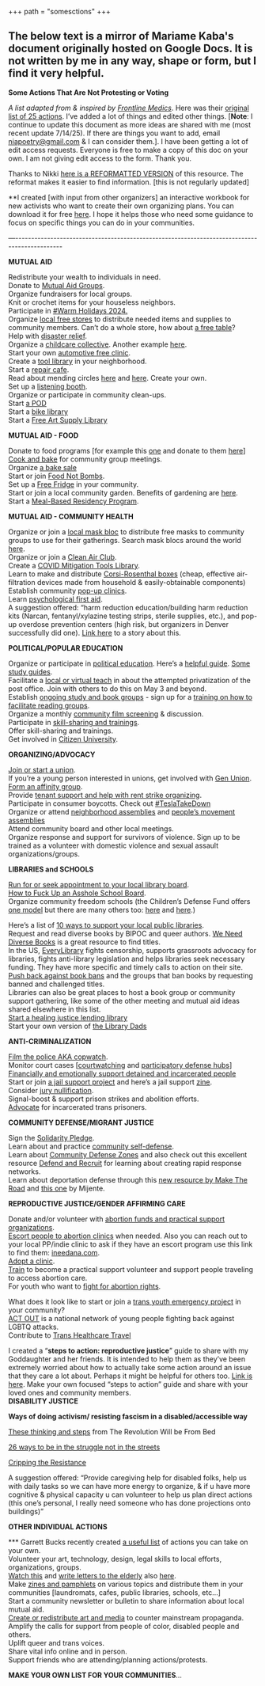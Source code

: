 +++ path = "somesctions" +++


## The below text is a mirror of Mariame Kaba's document originally hosted on Google Docs. It is not written by me in any way, shape or form, but I find it very helpful.



**Some Actions That Are Not Protesting or Voting**

*A list adapted from & inspired by [Frontline Medics](https://linktr.ee/frontlinemedics?fbclid=IwY2xjawGgwVpleHRuA2FlbQIxMAABHcA4kgYrCxBLeUdo7642MY8KoH7QsClkGosryu_8Gu6zZJFA6mA_xIbuBA_aem_dWcWYhCX8250bZm3yiWzWA)*. Here was their [original list of 25 actions](https://www.instagram.com/p/DCR_78Ry6d4/?img_index=6). I’ve added a lot of things and edited other things. \[**Note**: I continue to update this document as more ideas are shared with me (most recent update 7/14/25). If there are things you want to add, email [niapoetry@gmail.com](mailto:niapoetry@gmail.com) & I can consider them.\]. I have been getting a lot of edit access requests. Everyone is free to make a copy of this doc on your own. I am not giving edit access to the form. Thank you. 

Thanks to Nikki [here is a REFORMATTED VERSION](https://docs.google.com/document/d/1m60DyvxQRbbgNoD9WI_gUCBgkPTwW_HvVQWpa-hJz_I/edit?usp=sharing) of this resource. The reformat makes it easier to find information. \[this is not regularly updated\]

\*\*I created \[with input from other organizers\] an interactive workbook for new activists who want to create their own organizing plans. You can download it for free [here](https://millionexperiments.com/zines/making-a-plan). I hope it helps those who need some guidance to focus on specific things you can do in your communities.

—---------------------------------------------------------------------------------------------  

**MUTUAL AID** 

Redistribute your wealth to individuals in need.  
Donate to [Mutual Aid Groups](https://docs.google.com/document/d/1xXHfnmWE08s3ytnofUy7CxQs-DLj_AN1yCgqmdNuSuo/edit?usp=sharing).  
Organize fundraisers for local groups.  
Knit or crochet items for your houseless neighbors.  
Participate in [\#Warm Holidays 2024\.](https://docs.google.com/document/d/1kK2cTAHHMj7KDmgp6s932cv8vgdAwQ-cdg65UpC6C3w/edit?usp=sharing)   
Organize [local free stores](https://www.shareable.net/how-to-start-your-own-free-store/) to distribute needed items and supplies to community members. Can’t do a whole store, how about [a free table](https://dispatch.mutualaidla.org/archive/29-november/)?   
Help with [disaster relief](https://mutualaiddisasterrelief.org/).  
Organize a [childcare collective](https://thefirecrackerfoundation.org/resources/childcare-collective/). Another example [here](https://chichico.org/).   
Start your own [automotive free clinic](https://www.automotivefreeclinic.org/).  
Create a [tool library](https://www.bklynlibrary.org/tool-library) in your neighborhood.  
Start a [repair cafe](https://www.repaircafe.org/).  
Read about mending circles [here](https://onthemends.substack.com/p/mending-in-community-is-more-fun) and [here](https://frontporchthreads.substack.com/p/why-mending-in-community-matters?utm_source=substack&utm_medium=email). Create your own.  
Set up a [listening booth](https://www.shareable.net/listening-booth-public-displays-of-attention/).  
Organize or participate in community clean-ups.  
Start [a POD](https://www.soiltjp.org/blog/pods-for-our-current-moment)  
Start a [bike library](https://mplscargobikelibrary.com/)   
Start a [Free Art Supply Library](https://artsupplylibrary.com/start-your-own/)

**MUTUAL AID \- FOOD**

Donate to food programs \[for example this [one](https://docs.google.com/forms/d/e/1FAIpQLSdMUY9PX98-cbVT3N2lbkx0R_lnczTuyhs_i6tDyh5CfOyOrQ/viewform?fbclid=PAZXh0bgNhZW0CMTEAAaZHcdD0AmR-wt3vC23cG-9uloFqlPmlhfRVdUeuhxsuim_sqUcKRtAVagY_aem_tPUGT891F9S7mzvHG9rKtA) and donate to them [here](https://evloves.networkforgood.com/?fbclid=PAZXh0bgNhZW0CMTEAAaafHMV4u1jCKWLPbyue-x4eug_JsSl4-3FIZD7Wn4LjP46NWqv4L98GnXk_aem_fqHbKhE7PlHHtiJa8QZCRg)\]   
[Cook and bake](https://www.yesmagazine.org/issue/affordable-housing/2018/06/27/cooking-stirs-the-pot-for-social-change) for community group meetings.  
Organize [a bake sale](https://www.sherrysbagels.com/blog/bake-sales-and-political-resistance?)  
Start or join [Food Not Bombs](https://foodnotbombs.net/new_site/).  
Set up a [Free Fridge](https://millionexperiments.com/podcast/season-1/podcast-episode-3) in your community.  
Start or join a local community garden. Benefits of gardening are [here](https://reasonstobecheerful.world/gardening-for-health/?_kx=ziIXjraXoms_ug89DYc8foXAPOc-SrH-nDJdNV0TQaM.XRSfBG).  
Start a [Meal-Based Residency Program](https://halfletterpress.com/the-meal-based-artist-residency-program-pdf/).

**MUTUAL AID \- COMMUNITY HEALTH**

Organize or join a [local mask bloc](https://www.youtube.com/watch?v=ll_AerkYZn8) to distribute free masks to community groups to use for their gatherings. Search mask blocs around the world [here](https://maskbloc.org/).   
Organize or join a [Clean Air Club](https://linktr.ee/cleanairclub).  
Create a [COVID Mitigation Tools Library](https://linktr.ee/cat.pgh?fbclid=PAZXh0bgNhZW0CMTEAAaYBOl_MzLgCCDmPNbc0YducGU6WWMzgYjKoJDR7eM-l5NRLLTH06QjJhAo_aem_lfDYfOzwPY-MP3m-aiEyXA).  
Learn to make and distribute [Corsi-Rosenthal boxes](https://en.m.wikipedia.org/wiki/Corsi%E2%80%93Rosenthal_Box) (cheap, effective air-filtration devices made from household & easily-obtainable components)  
Establish community [pop-up clinics](https://dispatch.mutualaidla.org/archive/29-november/).  
Learn [psychological first aid](https://www.redcross.ca/training-and-certification/course-descriptions/psychological-first-aid).  
A suggestion offered: “harm reduction education/building harm reduction kits (Narcan, fentanyl/xylazine testing strips, sterile supplies, etc.), and pop-up overdose prevention centers (high risk, but organizers in Denver successfully did one). [Link here](https://www.youtube.com/watch?app=desktop&v=1X5MNOAA5P8) to a story about this.

**POLITICAL/POPULAR EDUCATION**

Organize or participate in [political education](https://criticalresistance.org/popular-education-overview/). Here’s a [helpful guide](https://drive.google.com/file/d/1OR4QO9KuL4Flau_CoD8Sd7fD4gHu4neu/view?usp=sharing). [Some study guides](https://collectiveliberation.org/resource-library/).  
Facilitate a [local or virtual teach](https://usps-teach-in.carrd.co/) in about the attempted privatization of the post office. Join with others to do this on May 3 and beyond.   
Establish [ongoing study and book groups](https://www.radicalinprogress.org/study-guides) \- sign up for a [training on how to facilitate reading groups](https://docs.google.com/forms/d/e/1FAIpQLSek6EvkAzLNIGxAgAjkRyFuuzp9gqEOj8PHdEOzoxjI_ZSCsQ/viewform).  
Organize a monthly [community film screening](https://remake.world/stories/how-to-host-a-film-screening-drive-change-in-your-own-community/) & discussion.   
Participate in [skill-sharing and trainings](https://www.movementofferings.org/new-page).  
Offer skill-sharing and trainings.  
Get involved in [Citizen University](https://citizenuniversity.us/about/).

**ORGANIZING/ADVOCACY**

[Join or start a union](https://www.youtube.com/watch?v=tok00IDVTz4).    
If you’re a young person interested in unions, get involved with [Gen Union](https://actionnetwork.org/forms/gen-u-get-involved/).  
[Form an affinity group](https://drive.google.com/file/d/1dgu7mFgOwyFxIFFJgToy187q5Sq84LYB/view?usp=sharing).   
Provide [tenant support and help with rent strike organizing](https://atun-rsia.org/).  
Participate in consumer boycotts. Check out [\#TeslaTakeDown](https://www.teslatakedown.com/)  
Organize or attend [neighborhood assemblies](https://theanarchistlibrary.org/library/usufruct-collective-introduction-to-neighborhood-assemblies) and [people’s movement assemblies](https://projectsouth.org/global-movement-building/peoples-movement-assemblies/)  
Attend community board and other local meetings.  
Organize response and support for survivors of violence. Sign up to be trained as a volunteer with domestic violence and sexual assault organizations/groups.

**LIBRARIES and SCHOOLS**

[Run for or seek appointment to your local library board](https://www.librariesforthepeople.org/).  
[How to Fuck Up an Asshole School Board](https://docs.google.com/document/d/1RmInjFNVs3guetDErrkoqDQrJc91IOpJ9WoXmSRwIA0/edit?usp=sharing).  
Organize community freedom schools (the Children’s Defense Fund offers [one model](https://www.childrensdefense.org/our-work/cdf-freedom-schools/) but there are many others too: [here](https://abolitionschool.org/) and [here](https://www.chicagofreedomschool.org/).)

Here’s a list of [10 ways to support your local public libraries](https://drive.google.com/file/d/1Womiwp1MIoCZMwN2Zn121sJjYXkRIs_a/view?usp=sharing).  
Request and read diverse books by BIPOC and queer authors. [We Need Diverse Books](https://diversebooks.org/resources/) is a great resource to find titles.   
In the US, [EveryLibrary](https://www.everylibrary.org/about-everylibrary) fights censorship, supports grassroots advocacy for libraries, fights anti-library legislation and helps libraries seek necessary funding. They have more specific and timely calls to action on their site.  
[Push back against book bans](https://bookriot.com/how-to-fight-book-bans-and-censorship-in-2024/) and the groups that ban books by requesting banned and challenged titles.  
Libraries can also be great places to host a book group or community support gathering, like some of the other meeting and mutual aid ideas shared elsewhere in this list.  
[Start a healing justice lending library](https://tashmicatorok.com/healing-justice-lending-library/?fbclid=IwY2xjawGguCVleHRuA2FlbQIxMAABHZANA4RdiAYNu1vVrJgGrURNgirbvNdNoMSar9AzZ0FxfphYyNofNeZcKw_aem_u9ItiiS0nPDYBqg2zuAvoQ)   
Start your own version of [the Library Dads](https://dearfathers.com/2024/10/how-khari-arnold-is-bringing-dads-in-atlanta-together-at-the-library/)

**ANTI-CRIMINALIZATION**

[Film the police AKA copwatch](https://www.justicecommittee.org/cop-watch).  
Monitor court cases \[[courtwatching](https://www.courtwatchnyc.org/) and [participatory defense hubs](https://www.participatorydefense.org/)\]    
[Financially and emotionally support detained and incarcerated people](https://docs.google.com/document/d/1ByMHRNbsntdyziubfPJq7vDzxiBFEqroxzCUgKsxp9E/edit?usp=sharing)    
Start or join [a jail support project](https://linktr.ee/chicommunityjailsupport)  and here’s a jail support [zine](https://drive.google.com/file/d/1XCyl3cf9LOpl6sGEtocPeawyMcjqOV2X/view?usp=sharing).  
Consider [jury nullification](https://beyondcourts.org/en/act/voting-not-guilty-toolkit-jury-nullification).  
Signal-boost & support prison strikes and abolition efforts.  
[Advocate](https://justdetention.org/protect-incarcerated-transgender-people/) for incarcerated trans prisoners.

**COMMUNITY DEFENSE/MIGRANT JUSTICE**

Sign the [Solidarity Pledge](https://www.solidaritypledge.org/).  
Learn about and practice [community self-defense](https://www.yesmagazine.org/social-justice/2024/11/11/election-left-defense).  
Learn about [Community Defense Zones](https://www.powershift.org/resources/community-defense-zone-starter-guide) and also check out this excellent resource [Defend and Recruit](https://defendandrecruit.org/?ms=20250123_SiembraDefend%20Recruit) for learning about creating rapid response networks.  
Learn about deportation defense through this [new resource by Make The Road](https://maketheroadny.org/deportation-defense-manual/) and [this one](https://development.mijente.net/defend/?emci=e81c529d-c5bc-ef11-88d0-000d3a9d5840&emdi=b5cdabaf-57bd-ef11-88d0-000d3a9d5840&ceid=19325445) by Mijente.

**REPRODUCTIVE JUSTICE/GENDER AFFIRMING CARE**

Donate and/or volunteer with [abortion funds and practical support organizations](https://www.ineedana.com/advanced-search/support).  
[Escort people to abortion clinics](https://www.plannedparenthood.org/planned-parenthood-north-central-states/get-involved/volunteer-clinic-escorts) when needed. Also you can reach out to your local PP/indie clinic to ask if they have an escort program use this link to find them: [ineedana.com](https://ineedana.com/).  
[Adopt a clinic](https://www.aafront.org/support-real-clinics/?emci=33de31fd-1b9d-ef11-88ce-000d3a98fa6b&emdi=a095d511-06a1-ef11-88d0-6045bdd62db6&ceid=1476048).  
[Train](https://apiaryps.org/pollination-station) to become a practical support volunteer and support people traveling to access abortion care.   
For youth who want to [fight for abortion rights](https://actionnetwork.org/forms/youthasc-launch?source=direct_link&link_id=0&can_id=509922e6a155340515c0d76117e874e5&email_referrer=email_2530590&email_subject=hope-action-and-solidarity-moving-forward-together).

What does it look like to start or join a [trans youth emergency project](https://southernequality.org/tyep/) in your community?   
[ACT OUT](https://www.advocatesforyouth.org/campaigns/act-out/) is a national network of young people fighting back against LGBTQ attacks.  
Contribute to [Trans Healthcare Travel](https://queertransproject.org/pages/gender-affirming-care-flights)

I created a “**steps to action: reproductive justice**” guide to share with my Goddaughter and her friends. It is intended to help them as they’ve been extremely worried about how to actually take some action around an issue that they care a lot about. Perhaps it might be helpful for others too. [Link is here](https://docs.google.com/document/d/1YTqHbcnC6loytHc1LxhpMOuagiPu6JMrspUTWttBP8U/edit?usp=sharing). Make your own focused “steps to action” guide and share with your loved ones and community members.  
**DISABILITY JUSTICE**

**Ways of doing activism/ resisting fascism in a disabled/accessible way**

[These thinking and steps](https://www.instagram.com/p/DEkYXbWusbx/?img_index=1) from The Revolution Will be From Bed

[26 ways to be in the struggle not in the streets](https://disabilityvisibilityproject.com/2020/06/06/26-ways-to-be-in-the-struggle-beyond-the-streets-june-2020-update/)

[Cripping the Resistance](https://disabilityvisibilityproject.com/2020/08/24/cripping-the-resistance-no-revolution-without-us/)

A suggestion offered: “Provide caregiving help for disabled folks, help us with daily tasks so we can have more energy to organize, & if u have more cognitive & physical capacity u can volunteer to help us plan direct actions (this one’s personal, I really need someone who has done projections onto buildings)”

**OTHER INDIVIDUAL ACTIONS**

\*\*\* Garrett Bucks recently created [a useful list](https://open.substack.com/pub/thewhitepages/p/thirty-lonely-but-beautiful-actions?r=iw9zm&utm_campaign=post&utm_medium=email) of actions you can take on your own.   
Volunteer your art, technology, design, legal skills to local efforts, organizations, groups.  
[Watch this](https://www.instagram.com/p/C_OQRQcvtwj/?hl=en) and [write letters to the elderly](https://loveforourelders.org/?gad_source=1&gclid=CjwKCAiAmMC6BhA6EiwAdN5iLYbuwIOxkdNf9fL7l5qo049CmxG52pwmkmADAg0iV7M02MbtfJr7hxoCpy4QAvD_BwE) also [here](https://www.lettersagainstisolation.com/).  
Make [zines and pamphlets](https://prattlis.libguides.com/zines/welcome) on various topics and distribute them in your communities \[laundromats, cafes, public libraries, schools, etc…\]   
Start a community newsletter or bulletin to share information about local mutual aid.  
[Create or redistribute art and media](https://justseeds.org/graphics/) to counter mainstream propaganda.  
Amplify the calls for support from people of color, disabled people and others.  
Uplift queer and trans voices.  
Share vital info online and in person.   
Support friends who are attending/planning actions/protests.

**MAKE YOUR OWN LIST FOR YOUR COMMUNITIES**…   
